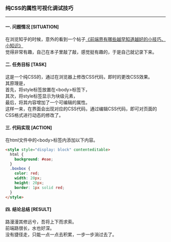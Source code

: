 ### 纯CSS的属性可视化调试技巧  
---

#### 一. 问题情况 [SITUATION]  
在浏览知乎的时候，意外的看到一个帖子[《前端界有哪些越早知道越好的小技巧、小知识》](https://www.zhihu.com/question/43687153/answer/712837679?hb_wx_block=1)  
觉得非常有趣，自己在本子里敲了敲，感觉挺有趣的，于是自己就记录下来。  

#### 二. 任务目标 [TASK]  
这是一个纯CSS的，通过在浏览器上修改CSS代码，即时的更改CSS效果。  
其原理是，  
首先，将style标签放置在\<body\>标签下，  
其次，将style标签显示为块级元素，  
最后，将其内容增加了一个可编辑的属性。  
这样一来，在界面会出现对应的CSS代码，通过编辑CSS代码，即可对页面的CSS格式进行动态的修改了。  

#### 三. 代码实现 [ACTION]  
在html文件中的\<body\>标签内添加以下内容。  
``` html
<style style="display: block" contenteditable>
  html {
    background: #eae;
  }
  .boxbox {
    color: red;
    width: 20px;
    height: 20px;
    border: 1px solid red;
  }
</style>
```

#### 四. 结论总结 [RESULT]  
路漫漫其修远兮，吾将上下而求索。  
前端路很长，水也好深。  
没有捷径走，只能一点一点去积累，一步一步淌过去了。  